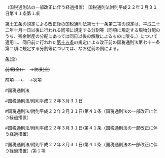 （国税通則法の一部改正に伴う経過措置）
国税通則法附則平成２２年３月３１日第４１条第１項

[第十五条](国税通則法＿＿＿＿附則平成２２年３月３１日第１５条第１項)の規定による改正後の国税通則法第七十一条第二項の規定は、平成二十二年十月一日以後に行われる同項に規定する分割等（同項に規定する現物分配のうち、残余財産の分配にあっては同日以後の解散によるものに限る。）について適用し、同日前に行われた[第十五条](国税通則法＿＿＿＿附則平成２２年３月３１日第１５条第１項)の規定による改正前の国税通則法第七十一条第二項に規定する分割等については、なお従前の例による。

[条(全)](国税通則法＿＿＿＿附則平成２２年３月３１日第４１条_.md)

~~前項(全)←~~　~~→次項(全)~~

~~前項 　 ←~~　~~→次項~~



#国税通則法

#国税通則法/附則平成２２年３月３１日

#国税通則法/附則平成２２年３月３１日/第４１条（国税通則法の一部改正に伴う経過措置）

#国税通則法/附則平成２２年３月３１日/第４１条（国税通則法の一部改正に伴う経過措置）

#国税通則法/附則平成２２年３月３１日/第４１条（国税通則法の一部改正に伴う経過措置）/第１項

